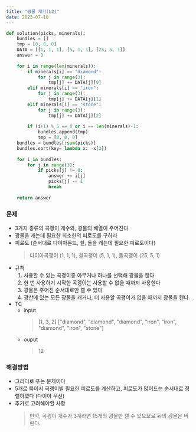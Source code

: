 ```yaml
---
title: "광물 캐기(L2)"
date: 2023-07-10
---
```


```python
def solution(picks, minerals):
    bundles = []
    tmp = [0, 0, 0]
    DATA = [[1, 1, 1], [5, 1, 1], [25, 5, 1]]
    answer = 0
    
    for i in range(len(minerals)):
        if minerals[i] == "diamond":
            for j in range(3):
                tmp[j] += DATA[j][0]
        elif minerals[i] == "iron":
            for j in range(3):
                tmp[j] += DATA[j][1]
        elif minerals[i] == "stone":
            for j in range(3):
                tmp[j] += DATA[j][2]
        
        if (i+1) % 5 == 0 or i == len(minerals)-1:
            bundles.append(tmp)
            tmp = [0, 0, 0]
    bundles = bundles[:sum(picks)]
    bundles.sort(key= lambda x: -x[2])
    
    for i in bundles:
        for j in range(3):
            if picks[j] != 0:
                answer += i[j]
                picks[j] -= 1
                break            
    
    return answer
```

### 문제
* 3가지 종류의 곡괭이 개수와, 광물의 배열이 주어진다
* 광물을 캐는데 필요한 최소한의 피로도를 구하라
* 피로도 (순서대로 다이아몬드, 철, 돌을 캐는데 필요한 피로도이다)
    > 다이아곡괭이 (1, 1, 1), 철곡괭이 (5, 1, 1), 돌곡괭이 (25, 5, 1) 
* 규칙
    1. 사용할 수 있는 곡괭이중 아무거나 하나를 선택해 광물을 캔다
    2. 한 번 사용하기 시작한 곡괭이는 사용할 수 없을 때까지 사용한다
    3. 광물은 주어진 순서대로만 캘 수 있다
    4. 광산에 있는 모든 광물을 캐거나, 더 사용할 곡괭이가 없을 때까지 광물을 캔다.
* TC
    * input
        > [1, 3, 2]	["diamond", "diamond", "diamond", "iron", "iron", "diamond", "iron", "stone"]
    * ouput
        > 12

### 해결방법
* 그리디로 푸는 문제이다
* 5개로 묶어서 곡괭이별 필요한 피로도를 계산하고, 피로도가 많이드는 순서대로 정렬하였다 (다이아 우선)
* 추가로 고려해야할 사항
    > 만약, 곡괭이 개수가 3개라면 15개의 광물만 캘 수 있으므로 뒤의 광물은 버린다.